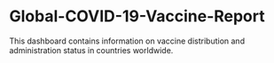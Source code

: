 # Global-COVID-19-Vaccine-Report
This dashboard contains information on vaccine distribution and administration status in countries worldwide.
